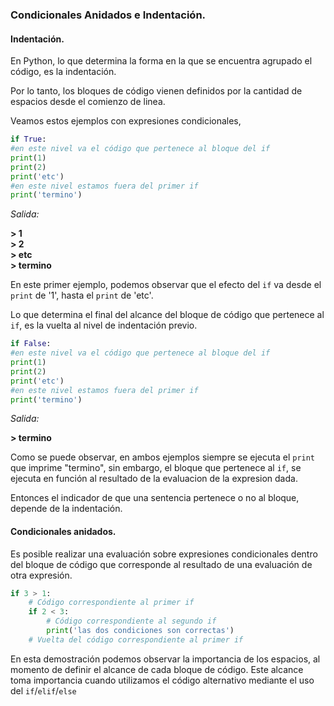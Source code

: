 ### Condicionales Anidados e Indentación.

#### Indentación.

En Python, lo que determina la forma en la que se encuentra agrupado el código, es la indentación.

Por lo tanto, los bloques de código vienen definidos por la cantidad de espacios desde el comienzo de linea.

Veamos estos ejemplos con expresiones condicionales, 

  ``` python
if True:
  #en este nivel va el código que pertenece al bloque del if
  print(1)
  print(2)
  print('etc')
#en este nivel estamos fuera del primer if
print('termino')
  ```
  _Salida:_
  
**> 1**  
**> 2**  
**> etc**  
**> termino**  

En este primer ejemplo, podemos observar que el efecto del `if` va desde el `print` de '1', hasta el `print` de 'etc'.

Lo que determina el final del alcance del bloque de código que pertenece al `if`, es la vuelta al nivel de indentación previo.

  ``` python
if False:
  #en este nivel va el código que pertenece al bloque del if
  print(1)
  print(2)
  print('etc')
#en este nivel estamos fuera del primer if
print('termino')
  ```
  _Salida:_
  
**> termino**  

Como se puede observar, en ambos ejemplos siempre se ejecuta el `print` que imprime "termino", sin embargo, el bloque que pertenece al `if`, se ejecuta en función al resultado de la evaluacion de la expresion dada.

Entonces el indicador de que una sentencia pertenece o no al bloque, depende de la indentación.

#### Condicionales anidados.

Es posible realizar una evaluación sobre expresiones condicionales dentro del bloque de código que corresponde al resultado de una evaluación de otra expresión.


``` python
if 3 > 1:
    # Código correspondiente al primer if
    if 2 < 3:
        # Código correspondiente al segundo if
        print('las dos condiciones son correctas')
    # Vuelta del código correspondiente al primer if
```

En esta demostración podemos observar la importancia de los espacios, al momento de definir el alcance de cada bloque de código. Este alcance toma importancia cuando utilizamos el código alternativo mediante el uso del `if`/`elif`/`else`


